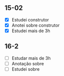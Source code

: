 ## 15-02

- [x] Estudei construtor
- [x] Anotei sobre construtor
- [x] Estudei mais de 3h

## 16-2

- [ ] Estudar mais de 3h
- [ ] Anotação sobre 
- [ ] Estudei sobre 